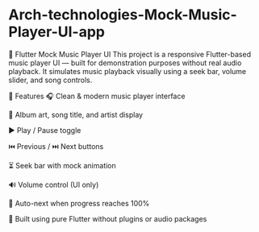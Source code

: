 # Arch-technologies-Mock-Music-Player-UI-app


🎵 Flutter Mock Music Player UI
This project is a responsive Flutter-based music player UI — built for demonstration purposes without real audio playback.
It simulates music playback visually using a seek bar, volume slider, and song controls.

📱 Features
🎧 Clean & modern music player interface

🎨 Album art, song title, and artist display

▶️ Play / Pause toggle

⏮️ Previous / ⏭️ Next buttons

⏳ Seek bar with mock animation

🔊 Volume control (UI only)

🔁 Auto-next when progress reaches 100%

🧪 Built using pure Flutter without plugins or audio packages


